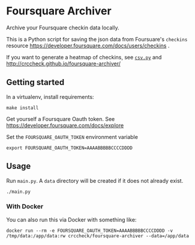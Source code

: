 Foursquare Archiver
===================

Archive your Foursquare checkin data locally.

This is a Python script for saving the json data from Foursuare's `checkins`
resource https://developer.foursquare.com/docs/users/checkins .

If you want to generate a heatmap of checkins, see [`csv.py`](./csv.py) and http://crccheck.github.io/foursquare-archiver/


Getting started
---------------

In a virtualenv, install requirements:

    make install

Get yourself a Foursquare Oauth token. See https://developer.foursquare.com/docs/explore

Set the `FOURSQUARE_OAUTH_TOKEN` environment variable

    export FOURSQUARE_OAUTH_TOKEN=AAAABBBBBCCCCDDDD


Usage
-----

Run `main.py`. A `data` directory will be created if it does not already exist.

    ./main.py

### With Docker

You can also run this via Docker with something like:

    docker run --rm -e FOURSQUARE_OAUTH_TOKEN=AAAABBBBBCCCCDDDD -v /tmp/data:/app/data:rw crccheck/foursquare-archiver --data=/app/data
